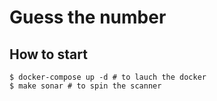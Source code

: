 Guess the number
================

## How to start
```shell
$ docker-compose up -d # to lauch the docker
$ make sonar # to spin the scanner
```